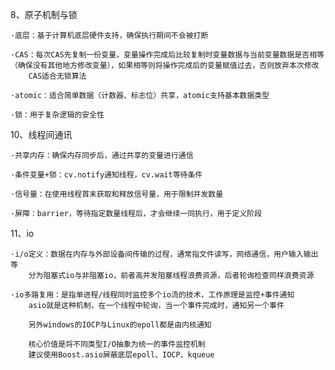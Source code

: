 8、原子机制与锁

    ·底层：基于计算机底层硬件支持，确保执行期间不会被打断

    ·CAS：每次CAS先复制一份变量，变量操作完成后比较复制时变量数据与当前变量数据是否相等（确保没有其他地方修改变量），如果相等则将操作完成后的变量赋值过去，否则放弃本次修改
        CAS适合无锁算法

    ·atomic：适合简单数据（计数器、标志位）共享，atomic支持基本数据类型

    ·锁：用于复杂逻辑的安全性


10、线程间通讯

    ·共享内存：确保内存同步后，通过共享的变量进行通信

    ·条件变量+锁：cv.notify通知线程，cv.wait等待条件

    ·信号量：在使用线程首末获取和释放信号量，用于限制并发数量

    ·屏障：barrier，等待指定数量线程后，才会继续一同执行，用于定义阶段

11、io

    ·i/o定义：数据在内存与外部设备间传输的过程，通常指文件读写，网络通信，用户输入输出等
        分为阻塞式io与非阻塞io，前者高并发阻塞线程浪费资源，后者轮询检查同样浪费资源

    ·io多路复用：是指单进程/线程同时监控多个io流的技术，工作原理是监控+事件通知
        asio就是这种机制，在一个线程中轮询，当一个事件完成时，通知另一个事件

        另外windows的IOCP与Linux的epoll都是由内核通知

        核心价值是将不同类型I/O抽象为统一的事件监控机制
        建议使用Boost.asio屏蔽底层epoll、IOCP、kqueue